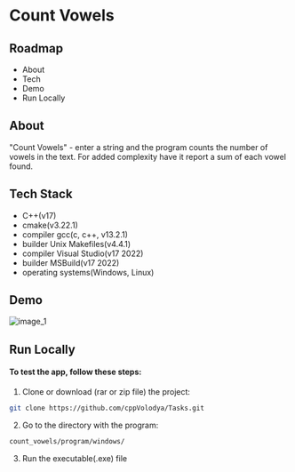 
# Count Vowels
## Roadmap

- About
- Tech
- Demo
- Run Locally

## About

"Count Vowels" - enter a string and the program counts the number of vowels in the text. For added complexity have it report a sum of each vowel found.

## Tech Stack

- C++(v17)
- cmake(v3.22.1)
- compiler gcc(c, c++, v13.2.1)
- builder Unix Makefiles(v4.4.1)
- compiler Visual Studio(v17 2022)
- builder MSBuild(v17 2022)
- operating systems(Windows, Linux) 

## Demo

![image_1](https://github.com/cppVolodya/tasks/assets/103601559/576bc5bd-2393-4755-a54c-15f99e8e8283)

## Run Locally

#### To test the app, follow these steps: 

1. Clone or download (rar or zip file) the project: 
  
  ```bash
  git clone https://github.com/cppVolodya/Tasks.git
  ```

2. Go to the directory with the program:
  
  ```bash
  count_vowels/program/windows/
  ```

3. Run the executable(.exe) file
